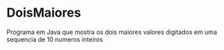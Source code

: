 # DoisMaiores
 Programa em Java que mostra os dois maiores valores digitados em uma sequencia de 10 numeros inteiros
